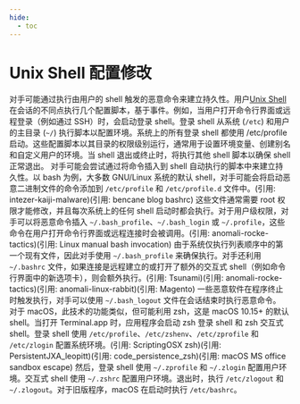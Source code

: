 ```yaml
---
hide:
  - toc
---
```


# Unix Shell 配置修改

对手可能通过执行由用户的 shell 触发的恶意命令来建立持久性。用户[Unix Shell](https://attack.mitre.org/techniques/T1059/004)在会话的不同点执行几个配置脚本，基于事件。例如，当用户打开命令行界面或远程登录（例如通过 SSH）时，会启动登录 shell。登录 shell 从系统 (<code>/etc</code>) 和用户的主目录 (<code>~/</code>) 执行脚本以配置环境。系统上的所有登录 shell 都使用 /etc/profile 启动。这些配置脚本以其目录的权限级别运行，通常用于设置环境变量、创建别名和自定义用户的环境。当 shell 退出或终止时，将执行其他 shell 脚本以确保 shell 正常退出。  对手可能会尝试通过将命令插入到 shell 自动执行的脚本中来建立持久性。以 bash 为例，大多数 GNU/Linux 系统的默认 shell，对手可能会将启动恶意二进制文件的命令添加到 <code>/etc/profile</code> 和 <code>/etc/profile.d</code> 文件中。(引用: intezer-kaiji-malware)(引用: bencane blog bashrc) 这些文件通常需要 root 权限才能修改，并且每次系统上的任何 shell 启动时都会执行。对于用户级权限，对手可以将恶意命令插入 <code>~/.bash_profile</code>、<code>~/.bash_login</code> 或 <code>~/.profile</code>，这些命令在用户打开命令行界面或远程连接时会被调用。(引用: anomali-rocke-tactics)(引用: Linux manual bash invocation) 由于系统仅执行列表顺序中的第一个现有文件，因此对手使用 <code>~/.bash_profile</code> 来确保执行。对手还利用 <code>~/.bashrc</code> 文件，如果连接是远程建立的或打开了额外的交互式 shell（例如命令行界面中的新选项卡），则会额外执行。(引用: Tsunami)(引用: anomali-rocke-tactics)(引用: anomali-linux-rabbit)(引用: Magento) 一些恶意软件在程序终止时触发执行，对手可以使用 <code>~/.bash_logout</code> 文件在会话结束时执行恶意命令。  对于 macOS，此技术的功能类似，但可能利用 zsh，这是 macOS 10.15+ 的默认 shell。当打开 Terminal.app 时，应用程序会启动 zsh 登录 shell 和 zsh 交互式 shell。登录 shell 使用 <code>/etc/profile</code>、<code>/etc/zshenv</code>、<code>/etc/zprofile</code> 和 <code>/etc/zlogin</code> 配置系统环境。(引用: ScriptingOSX zsh)(引用: PersistentJXA_leopitt)(引用: code_persistence_zsh)(引用: macOS MS office sandbox escape) 然后，登录 shell 使用 <code>~/.zprofile</code> 和 <code>~/.zlogin</code> 配置用户环境。交互式 shell 使用 <code>~/.zshrc</code> 配置用户环境。退出时，执行 <code>/etc/zlogout</code> 和 <code>~/.zlogout</code>。对于旧版程序，macOS 在启动时执行 <code>/etc/bashrc</code>。
